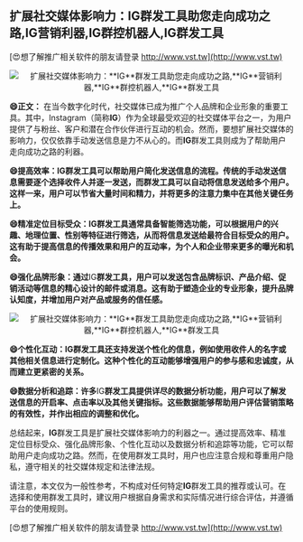 ## **扩展社交媒体影响力：**IG**群发工具助您走向成功之路,**IG**营销利器,**IG**群控机器人,**IG**群发工具**

[😍想了解推广相关软件的朋友请登录 http://www.vst.tw](http://www.vst.tw)

 <center><img src="https://vst.tw/MP4/tuiguang/png/8.png" alt="扩展社交媒体影响力：**IG**群发工具助您走向成功之路,**IG**营销利器,**IG**群控机器人,**IG**群发工具"></center>

**😄正文：**
在当今数字化时代，社交媒体已成为推广个人品牌和企业形象的重要工具。其中，Instagram（简称**IG**）作为全球最受欢迎的社交媒体平台之一，为用户提供了与粉丝、客户和潜在合作伙伴进行互动的机会。然而，要想扩展社交媒体的影响力，仅仅依靠手动发送信息是力不从心的。而**IG**群发工具则成为了帮助用户走向成功之路的利器。

**😄提高效率：**IG**群发工具可以帮助用户简化发送信息的流程。传统的手动发送信息需要逐个选择收件人并逐一发送，而群发工具可以自动将信息发送给多个用户。这样一来，用户可以节省大量时间和精力，并将更多的注意力集中在其他关键任务上。**

**😄精准定位目标受众：**IG**群发工具通常具备智能筛选功能，可以根据用户的兴趣、地理位置、性别等特征进行筛选，从而将信息发送给最符合目标受众的用户。这有助于提高信息的传播效果和用户的互动率，为个人和企业带来更多的曝光和机会。**

**😄强化品牌形象：通过**IG**群发工具，用户可以发送包含品牌标识、产品介绍、促销活动等信息的精心设计的邮件或消息。这有助于塑造企业的专业形象，提升品牌认知度，并增加用户对产品或服务的信任感。**

 <center><img src="https://vst.tw/MP4/tuiguang/png/0.png" alt="扩展社交媒体影响力：**IG**群发工具助您走向成功之路,**IG**营销利器,**IG**群控机器人,**IG**群发工具"></center>

**😄个性化互动：**IG**群发工具还支持发送个性化的信息，例如使用收件人的名字或其他相关信息进行定制化。这种个性化的互动能够增强用户的参与感和忠诚度，从而建立更紧密的关系。**

**😄数据分析和追踪：许多**IG**群发工具提供详尽的数据分析功能，用户可以了解发送信息的开启率、点击率以及其他关键指标。这些数据能够帮助用户评估营销策略的有效性，并作出相应的调整和优化。**

总结起来，**IG**群发工具是扩展社交媒体影响力的利器之一。通过提高效率、精准定位目标受众、强化品牌形象、个性化互动以及数据分析和追踪等功能，它可以帮助用户走向成功之路。然而，在使用群发工具时，用户也应注意合规和尊重用户隐私，遵守相关的社交媒体规定和法律法规。

请注意，本文仅为一般性参考，不构成对任何特定**IG**群发工具的推荐或认可。在选择和使用群发工具时，建议用户根据自身需求和实际情况进行综合评估，并遵循平台的使用规则。

[😍想了解推广相关软件的朋友请登录 http://www.vst.tw](http://www.vst.tw)



